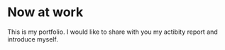 # Now at work

This is my portfolio.
I would like to share with you my actibity report and introduce myself.
